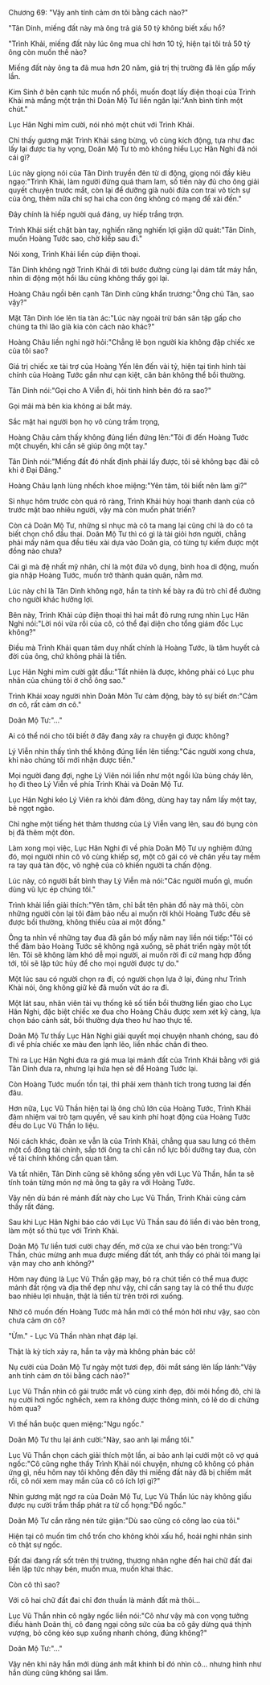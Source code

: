 




Chương 69: "Vậy anh tính cảm ơn tôi bằng cách nào?"


"Tân Dinh, miếng đất này mà ông trả giá 50 tỷ không biết xấu hổ?

"Trình Khải, miếng đất này lúc ông mua chỉ hơn 10 tỷ, hiện tại tôi trả 50 tỷ ông còn muốn thế nào?

Miếng đất này ông ta đã mua hơn 20 năm, giá trị thị trường đã lên gấp mấy lần.

Kim Sinh ở bên cạnh tức muốn nổ phổi, muốn đoạt lấy điện thoại của Trình Khải mà mắng một trận thì Doãn Mộ Tư liền ngăn lại:"Anh bình tĩnh một chút."

Lục Hân Nghi mỉm cười, nói nhỏ một chút với Trình Khải.

Chỉ thấy gương mặt Trình Khải sáng bừng, vô cùng kích động, tựa như đac lấy lại được tia hy vọng, Doãn Mộ Tư tò mò không hiểu Lục Hân Nghi đã nói cái gì?

Lúc này giọng nói của Tân Dinh truyền đẻn từ di động, giọng nói đầy kiêu ngạo:"Trình Khải, làm người đừng quá tham lam, số tiền này đủ cho ông giải quyết chuyện trước mắt, còn lại để dưỡng già nuôi đứa con trai vô tích sự của ông, thêm nữa chỉ sợ hai cha con ông không có mạng để xài đến."

Đây chính là hiếp người quá đáng, uy hiếp trắng trợn.

Trình Khải siết chặt bàn tay, nghiến răng nghiến lợi giận dữ quát:"Tân Dinh, muốn Hoàng Tước sao, chờ kiếp sau đi."

Nói xong, Trình Khải liền cúp điện thoại.

Tân Dinh không ngờ Trình Khải đi tới bước đường cùng lại dám tắt máy hắn, nhìn di động một hồi lâu cũng không thấy gọi lại.

Hoàng Châu ngồi bên cạnh Tân Dinh cũng khẩn trương:"Ông chủ Tân, sao vậy?"

Mặt Tân Dinh lóe lên tia tàn ác:"Lúc này ngoài trừ bán sân tập gấp cho chúng ta thì lão già kia còn cách nào khác?"

Hoàng Châu liền nghi ngờ hỏi:"Chẳng lẽ bọn người kia không đập chiếc xe của tôi sao?



Giá trị chiếc xe tài trợ của Hoàng Yến lên đến vài tỷ, hiện tại tình hình tài chính của Hoàng Tước gần như cạn kiệt, căn bản không thể bồi thường.

Tân Dinh nói:"Gọi cho A Viễn đi, hỏi tình hình bên đó ra sao?"

Gọi mãi mà bên kia không ai bắt máy.

Sắc mặt hai người bọn họ vô cùng trầm trọng,

Hoàng Châu cảm thấy không đúng liền đứng lên:"Tôi đi đến Hoàng Tước một chuyến, khi cần sẽ giúp ông một tay."

Tân Dinh nói:"Miếng đất đó nhất định phải lấy được, tôi sẽ không bạc đãi cô khi ở Đại Đăng."

Hoàng Châu lạnh lùng nhếch khoe miệng:"Yên tâm, tôi biết nên làm gì?"

Sỉ nhục hôm trước còn quá rõ ràng, Trình Khải hủy hoại thanh danh của cô trước mặt bao nhiêu người, vậy mà còn muốn phát triển?

Còn cả Doãn Mộ Tư, những sỉ nhục mà cô ta mang lại cũng chỉ là do cô ta biết chọn chổ đầu thai. Doãn Mộ Tư thì có gì là tài giỏi hơn người, chẳng phải mấy năm qua đều tiêu xài dựa vào Doãn gia, có từng tự kiếm được một đồng nào chưa?

Cái gì mà đệ nhất mỹ nhân, chỉ là một đứa vô dụng, bình hoa di động, muốn gia nhập Hoàng Tước, muốn trở thành quán quân, nằm mơ.

Lúc này chỉ là Tân Dinh không ngờ, hắn ta tính kế bày ra đủ trò chỉ để đường cho người khác hưởng lợi.

Bên này, Trình Khải cúp điện thoại thì hai mắt đỏ rưng rưng nhìn Lục Hân Nghi nói:"Lời nói vừa rồi của cô, có thể đại diện cho tổng giám đốc Lục không?"

Điều mà Trình Khải quan tâm duy nhất chính là Hoàng Tước, là tâm huyết cả đời của ông, chứ không phải là tiền.

Lục Hân Nghi mỉm cười gật đầu:"Tất nhiên là được, không phải có Lục phu nhân của chúng tôi ở chổ ông sao."

Trình Khải xoay người nhìn Doãn Môn Tư cảm động, bày tỏ sự biết ơn:"Cảm ơn cô, rất cảm ơn cô."

Doãn Mộ Tư:"..."

Ai có thể nói cho tôi biết ở đây đang xảy ra chuyện gì được không?

Lý Viễn nhìn thấy tình thế không đúng liền lên tiếng:"Các người xong chưa, khi nào chúng tôi mới nhận được tiền."

Mọi người đang đợi, nghe Lý Viên nói liền như một ngồi lửa bùng cháy lên, họ đi theo Lý Viễn về phía Trình Khải và Doãn Mộ Tư.

Lục Hân Nghi kéo Lý Viên ra khỏi đám đông, dùng hay tay nắm lấy một tay, bẽ ngọt ngào.



Chỉ nghe một tiếng hét thảm thương của Lý Viễn vang lên, sau đó bụng còn bị đã thêm một đòn.

Làm xong mọi việc, Lục Hân Nghi đi về phía Doãn Mộ Tư uy nghiêm đứng đó, mọi người nhìn cô vô cùng khiếp sợ, một cô gái có vẻ chân yếu tay mềm ra tay quá tàn độc, võ nghệ của cô khiến người ta chấn động.

Lúc này, có người bất bình thay Lý Viễn mà nói:"Các người muốn gì, muốn dùng vũ lực ép chúng tôi."

Trình khải liền giải thích:"Yên tâm, chỉ bắt tên phản đồ này mà thôi, còn những người còn lại tôi đảm bảo nếu ai muốn rời khỏi Hoàng Tước đều sẽ được bồi thường, không thiếu của ai một đồng."

Ông ta nhìn về những tay đua đã gắn bó mấy năm nay liền nói tiếp:"Tôi có thể đảm bảo Hoàng Tước sẽ không ngã xuống, sẽ phát triển ngày một tốt lên. Tôi sẽ không làm khó dễ mọi người, ai muốn rời đi cứ mang hợp đồng tới, tôi sẽ lập tức hủy để cho mọi người được tự do."

Một lúc sau có người chọn ra đi, có người chọn lựa ở lại, đúng như Trình Khải nói, ông không giữ kẻ đã muốn vứt áo ra đi.

Một lát sau, nhân viên tài vụ thống kê số tiền bồi thường liền giao cho Lục Hân Nghi, đặc biệt chiếc xe đua cho Hoàng Châu được xem xét kỹ càng, lựa chọn báo cảnh sát, bồi thường dựa theo hư hao thực tế.

Doãn Mộ Tư thấy Lục Hân Nghi giải quyết mọi chuyện nhanh chóng, sau đó đi về phía chiếc xe màu đen lạnh lẽo, liền nhấc chân đi theo.

Thì ra Lục Hân Nghi đưa ra giá mua lại mảnh đất của Trình Khải bằng với giá Tân Dinh đưa ra, nhưng lại hứa hẹn sẽ để Hoàng Tước lại.

Còn Hoàng Tước muốn tồn tại, thì phải xem thành tích trong tương lai đến đâu.

Hơn nữa, Lục Vũ Thần hiện tại là ông chủ lớn của Hoàng Tước, Trình Khải đảm nhiệm vai trò tạm quyền, về sau kinh phí hoạt động của Hoàng Tước đều do Lục Vũ Thần lo liệu.

Nói cách khác, đoàn xe vẫn là của Trình Khải, chẳng qua sau lưng có thêm một cổ đông tài chính, sắp tới ông ta chỉ cần nổ lực bồi dưỡng tay đua, còn về tài chính không cần quan tâm.

Và tất nhiên, Tân Dinh cũng sẽ không sống yên với Lục Vũ Thần, hắn ta sẽ tính toán từng món nợ mà ông ta gây ra với Hoàng Tước.

Vậy nên dù bán rẻ mảnh đất này cho Lục Vũ Thần, Trình Khải cũng cảm thấy rất đáng.

Sau khi Lục Hân Nghi báo cáo với Lục Vũ Thần sau đó liền đi vào bên trong, làm một số thủ tục với Trình Khải.

Doãn Mộ Tư liền tươi cười chạy đến, mở cửa xe chui vào bên trong:"Vũ Thần, chúc mừng anh mua được miếng đất tốt, anh thấy có phải tôi mang lại vận may cho anh không?"

Hôm nay đúng là Lục Vũ Thần gặp may, bỏ ra chút tiền có thể mua được mảnh đất rộng và địa thế đẹp như vậy, chỉ cần sang tay là có thể thu được bao nhiêu lợi nhuận, thật là tiền từ trên trời rơi xuống.

Nhờ cô muốn đến Hoàng Tước mà hắn mới có thể món hời như vậy, sao còn chưa cảm ơn cô?

"Ừm." - Lục Vũ Thần nhàn nhạt đáp lại.

Thật là kỳ tích xảy ra, hắn ta vậy mà không phản bác cô!



Nụ cười của Doãn Mộ Tư ngày một tươi đẹp, đôi mắt sáng lên lấp lánh:"Vậy anh tính cảm ơn tôi bằng cách nào?"

Lục Vũ Thần nhìn cô gái trước mắt vô cùng xinh đẹp, đôi môi hồng đỏ, chỉ là nụ cười hơi ngốc nghếch, xem ra không được thông minh, có lẽ do di chứng hôm qua?

Vì thế hắn buộc quen miệng:"Ngu ngốc."

Doãn Mộ Tư thu lại ánh cười:"Này, sao anh lại mắng tôi."

Lục Vũ Thần chọn cách giải thích một lần, ai bảo anh lại cưới một cô vợ quá ngốc:"Cô cũng nghe thấy Trình Khải nói chuyện, nhưng cô không có phản ứng gì, nếu hôm nay tôi không đến đây thì miếng đất này đã bị chiếm mất rồi, cô nói xem may mắn của cô có ích lợi gì?"

Nhìn gương mặt ngơ ra của Doãn Mộ Tư, Lục Vũ Thần lúc này không giấu được nụ cười trầm thấp phát ra từ cổ họng:"Đồ ngốc."

Doãn Mộ Tư cắn răng nén tức giận:"Dù sao cũng có công lao của tôi."

Hiện tại cô muốn tìm chổ trốn cho không khỏi xấu hổ, hoải nghi nhân sinh cô thật sự ngốc.

Đất đai đang rất sốt trên thị trường, thương nhân nghe đến hai chữ đất đai liền lập tức nhạy bén, muốn mua, muốn khai thác.

Còn cô thì sao?

Với cô hai chữ đất đai chỉ đơn thuần là mảnh đất mà thôi…

Lục Vũ Thần nhìn cô ngây ngốc liền nói:"Cô như vậy mà con vọng tưởng điều hành Doãn thị, cô đang ngại công sức của ba cô gây dừng quá thịnh vượng, bỏ công kéo sụp xuống nhanh chóng, đúng không?"

Doãn Mộ Tư:"..."

Vậy nên khi nãy hắn mới dùng ánh mắt khinh bỉ đó nhìn cô... nhưng hình như hắn dùng cũng không sai lắm.




